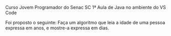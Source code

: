 Curso Jovem Programador do Senac SC
1ª Aula de Java no ambiente do VS Code

Foi proposto o seguinte:
Faça um algoritmo que leia a idade de uma pessoa expressa em anos, e mostre-a expressa em dias.
